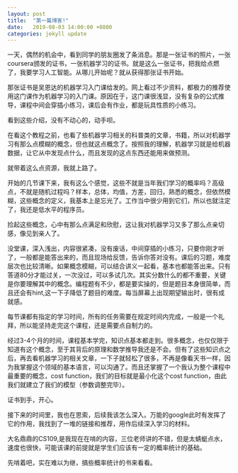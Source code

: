 ```yaml
---
layout: post
title:  "第一篇博客!"
date:   2019-08-03 14:00:00 +0800
categories: jekyll update
---
```

一天，偶然的机会中，看到同学的朋友圈发了条消息。那是一张证书的照片，一张coursera颁发的证书，一张机器学习的证书。就是这么一张证书，把我给点燃了，我要学习人工智能。从哪儿开始呢？就从获得那张证书开始。

那张证书是吴恩达的机器学习入门课给发的。网上看过不少资料，都极力的推荐使用这门课作为机器学习的入门课。原因在于，这门课很浅显，没有复杂的公式推导，课程中间会穿插小练习，课后会有作业，都是玩具性质的小练习。

看到这些介绍，没有不动心的，动手呗。

在看这个教程之前，也看了些机器学习相关的科普类的文章，书籍，所以对机器学习有那么点模糊的概念，但也就这点概念了。按照我的理解，机器学习就是给机器数据，让它从中发现点什么，而且发现的这点东西还能用来做预测。

就带着这么点资源，我就上路了。

开始的几节课下来，我有这么个感觉，这些不就是当年我们学习的概率吗？高级点，不就是随机过程吗？样本，总体，均值，方差，回归，熟悉的概念，但依然模糊，这些概念的定义，我基本上是忘光了。工作当中很少用到它们，所以也就注定了，我还是低水平的程序员。

捡起这些概念，心中有那么点满足和欣慰，这让我对机器学习又多了那么点亲切感，像见到亲人了。

没堂课，深入浅出，内容很紧凑，没有废话，中间穿插的小练习，只要你刚才听了，一般都是能答出来的，而且现场给反馈，告诉你答对没有。课后的习题，难度层次也比较清晰。如果概念模糊，可以结合讲义一起看，基本也都能答出来。只有答道80分才能过关，一次没过，可以多试几次。其实分数什么的都不重要，关键是你要理解其中的概念。编程题有不少，都是要实操的，但是题目本身很简单，而且还会有hint,这一下子降低了题目的难度。每当屏幕上出现期望输出时，很有成就感。

每节课都有指定的学习时间，所有的任务需要在规定时间内完成，一般是一个礼拜，所以能坚持走完这个课程，还是需要点自制力的。

经过3-4个月的时间，课程基本学完，知识点基本都走到。很多概念，也仅仅限于知道有这个概念，至于其背后的原理和数学推导我还是不会。但有了这些知识点之后，再去看机器学习的相关文章，一下子就轻松了很多，不再是像看天书一样，因为我掌握这个领域的基本语言，可以沟通了。而且还掌握了一个我认为整个课程中最重要的概念，cost function，我们的目标就是最小化这个cost function，由此我们就建立了我们的模型（参数调整完毕）。

证书到手，开心。

接下来的时间里，我也在思索，后续我该怎么深入。万能的google此时有发挥了它的作用，我找到了一堆的链接和推荐，用作后续深入学习的材料。

大名鼎鼎的CS109,是我现在在啃的内容，三位老师讲的不错，但是太蜻蜓点水，速度也很快，可能该课的前提就是学生们应该有一定的概率统计的基础。

先啃着吧，实在难以为继，搞些概率统计的书来看看。
